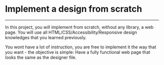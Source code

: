 # Implement a design from scratch

---

In this project, you will implement from scratch, without any library, a web page. You will use all HTML/CSS/Accessibility/Responsive design knowledges that you learned previously.

You wont have a lot of instruction, you are free to implement it the way that you want - the objective is simple: Have a fully functional web page that looks the same as the designer file.